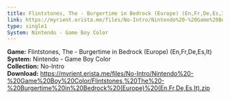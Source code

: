 ```yaml
---
title: Flintstones, The - Burgertime in Bedrock (Europe) (En,Fr,De,Es,It)
link: https://myrient.erista.me/files/No-Intro/Nintendo%20-%20Game%20Boy%20Color/Flintstones,%20The%20-%20Burgertime%20in%20Bedrock%20(Europe)%20(En,Fr,De,Es,It).zip
type: single1
System: Nintendo - Game Boy Color
---
```

<b>Game:</b> Flintstones, The - Burgertime in Bedrock (Europe) (En,Fr,De,Es,It)<br>
<b>System:</b> Nintendo - Game Boy Color<br>
<b>Collection:</b> No-Intro<br>
<b>Download:</b> https://myrient.erista.me/files/No-Intro/Nintendo%20-%20Game%20Boy%20Color/Flintstones,%20The%20-%20Burgertime%20in%20Bedrock%20(Europe)%20(En,Fr,De,Es,It).zip